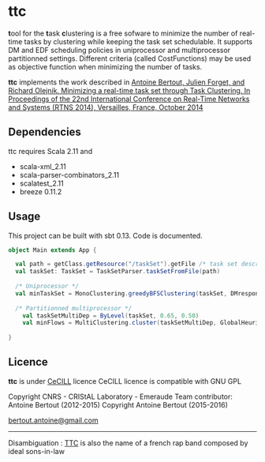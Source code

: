 ttc
=========
**t**ool for the **t**ask **c**lustering is a free sofware to minimize the number of real-time tasks by clustering while keeping the task set schedulable. 
It supports DM and EDF scheduling policies in uniprocessor and multiprocessor partitionned settings. 
Different criteria (called CostFunctions) may be used as objective function when minimizing the number of tasks.

**ttc** implements the work described in
[Antoine Bertout, Julien Forget, and Richard Olejnik. Minimizing a real-time task set through Task Clustering. 
In Proceedings of the 22nd International Conference on Real-Time Networks and Systems (RTNS 2014), Versailles, France, October 2014](http://dl.acm.org/citation.cfm?id=2659820)




## Dependencies

ttc requires Scala 2.11 and 

- scala-xml_2.11
- scala-parser-combinators_2.11
- scalatest_2.11
- breeze 0.11.2

## Usage

This project can be built with sbt 0.13. Code is documented.

```scala
object Main extends App {

  val path = getClass.getResource("/taskSet").getFile /* task set description according to taskSet.ebnf grammar */
  val taskSet: TaskSet = TaskSetParser.taskSetFromFile(path)
  
  /* Uniprocessor */
  val minTaskSet = MonoClustering.greedyBFSClustering(taskSet, DMresponseTimeAnalysis, MinDensity, None)
  
  /* Partitionned multiprocessor */
    val taskSetMultiDep = ByLevel(taskSet, 0.65, 0.50)
    val minFlows = MultiClustering.cluster(taskSetMultiDep, GlobalHeuristic, EDFqPA, MinDensity, EDFqPA, None)
  
}
```

## Licence

**ttc** is under [CeCILL](http://www.cecill.info/index.en.html) licence
CeCILL licence is compatible with GNU GPL

Copyright CNRS - CRIStAL Laboratory - Emeraude Team
contributor: Antoine Bertout (2012-2015)
Copyright Antoine Bertout (2015-2016) 

bertout.antoine@gmail.com

--------------------



Disambiguation : <a href="https://en.wikipedia.org/wiki/TTC_(band)">TTC</a>  is also the name of a french rap band composed by ideal sons-in-law
 
